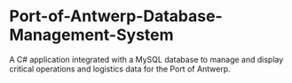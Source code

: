 # Port-of-Antwerp-Database-Management-System
A C# application integrated with a MySQL database to manage and display critical operations and logistics data for the Port of Antwerp.
